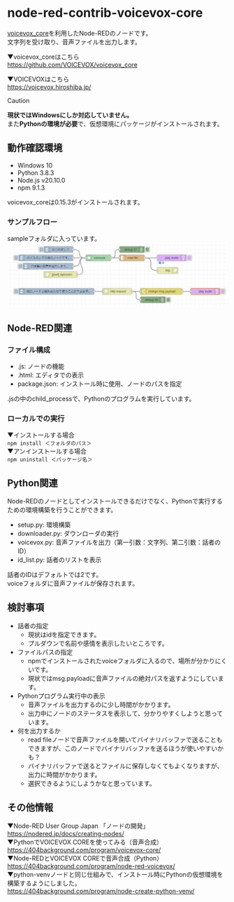 # node-red-contrib-voicevox-core

[voicevox_core](https://github.com/VOICEVOX/voicevox_core)を利用したNode-REDのノードです。  
文字列を受け取り、音声ファイルを出力します。  

▼voicevox_coreはこちら  
<https://github.com/VOICEVOX/voicevox_core>  

▼VOICEVOXはこちら  
<https://voicevox.hiroshiba.jp/>  

> [!CAUTION]
> **現状ではWindowsにしか対応していません。**  
> また**Pythonの環境が必要**で、仮想環境にパッケージがインストールされます。  

## 動作確認環境

- Windows 10
- Python 3.8.3
- Node.js v20.10.0
- npm 9.1.3

voicevox_coreは0.15.3がインストールされます。  

### サンプルフロー

sampleフォルダに入っています。  
![sample-flow](./examples/sample-flow.jpg)  

## Node-RED関連

### ファイル構成

- .js: ノードの機能
- .html: エディタでの表示
- package.json: インストール時に使用、ノードのパスを指定

.jsの中のchild_processで、Pythonのプログラムを実行しています。  

### ローカルでの実行

▼インストールする場合  
```npm install ＜フォルダのパス＞```  
▼アンインストールする場合  
```npm uninstall ＜パッケージ名＞```  

## Python関連

Node-REDのノードとしてインストールできるだけでなく、Pythonで実行するための環境構築を行うことができます。  

- setup.py: 環境構築
- downloader.py: ダウンローダの実行
- voicevox.py: 音声ファイルを出力（第一引数：文字列、第二引数：話者のID）
- id_list.py: 話者のリストを表示

話者のIDはデフォルトでは2です。  
voiceフォルダに音声ファイルが保存されます。  

## 検討事項

- 話者の指定
  - 現状はidを指定できます。
  - プルダウンで名前や感情を表示したいところです。
- ファイルパスの指定
  - npmでインストールされたvoiceフォルダに入るので、場所が分かりにくいです。
  - 現状ではmsg.payloadに音声ファイルの絶対パスを返すようにしています。
- Pythonプログラム実行中の表示
  - 音声ファイルを出力するのに少し時間がかかります。
  - 出力中にノードのステータスを表示して、分かりやすくしようと思っています。
- 何を出力するか
  - read fileノードで音声ファイルを開いてバイナリバッファで送ることもできますが、このノードでバイナリバッファを送るほうが使いやすいかも？
  - バイナリバッファで送るとファイルに保存しなくてもよくなりますが、出力に時間がかかります。
  - 選択できるようにしようかなと思っています。

## その他情報

▼Node-RED User Group Japan 「ノードの開発」  
<https://nodered.jp/docs/creating-nodes/>  
▼PythonでVOICEVOX COREを使ってみる（音声合成）  
<https://404background.com/program/voicevox-core/>  
▼Node-REDとVOICEVOX COREで音声合成（Python）  
<https://404background.com/program/node-red-voicevox/>  
▼python-venvノードと同じ仕組みで、インストール時にPythonの仮想環境を構築するようにしました。  
<https://404background.com/program/node-create-python-venv/>  
